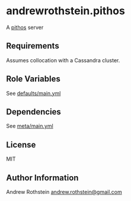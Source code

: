 andrewrothstein.pithos
======================

A [pithos](http://pithos.io/)  server

Requirements
------------

Assumes collocation with a Cassandra cluster.

Role Variables
--------------

See [defaults/main.yml](defaults/main.yml)

Dependencies
------------

See [meta/main.yml](meta/main.yml)

License
-------

MIT

Author Information
------------------

Andrew Rothstein <andrew.rothstein@gmail.com>
